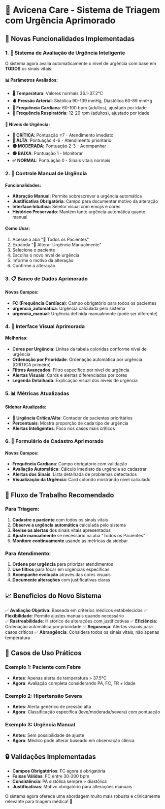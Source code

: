 # 🏥 Avicena Care - Sistema de Triagem com Urgência Aprimorado

## 🚀 Novas Funcionalidades Implementadas

### 1. 🎯 Sistema de Avaliação de Urgência Inteligente

O sistema agora avalia automaticamente o nível de urgência com base em **TODOS** os sinais vitais:

#### 📊 Parâmetros Avaliados:
- **🌡️ Temperatura**: Valores normais 36.1-37.2°C
- **🩸 Pressão Arterial**: Sistólica 90-139 mmHg, Diastólica 60-89 mmHg  
- **💓 Frequência Cardíaca**: 60-100 bpm (adultos), ajustado por idade
- **💨 Frequência Respiratória**: 12-20 rpm (adultos), ajustado por idade

#### 🚨 Níveis de Urgência:
- **🚨 CRÍTICA**: Pontuação ≥7 - Atendimento imediato
- **🔴 ALTA**: Pontuação 4-6 - Atendimento prioritário  
- **🟡 MODERADA**: Pontuação 2-3 - Acompanhar
- **🟢 BAIXA**: Pontuação 1 - Monitorar
- **✅ NORMAL**: Pontuação 0 - Sinais vitais normais

### 2. 🔧 Controle Manual de Urgência

#### Funcionalidades:
- **Alteração Manual**: Permite sobrescrever a urgência automática
- **Justificativa Obrigatória**: Campo para documentar motivo da alteração
- **Interface Intuitiva**: Seletor visual com emojis e cores
- **Histórico Preservado**: Mantém tanto urgência automática quanto manual

#### Como Usar:
1. Acesse a aba "👥 Todos os Pacientes"
2. Expanda "🔧 Alterar Urgência Manualmente"
3. Selecione o paciente
4. Escolha o novo nível de urgência
5. Informe o motivo da alteração
6. Confirme a alteração

### 3. 📋 Banco de Dados Aprimorado

#### Novos Campos:
- **FC (Frequência Cardíaca)**: Campo obrigatório para todos os pacientes
- **urgencia_automatica**: Urgência calculada pelo sistema
- **urgencia_manual**: Urgência definida manualmente (pode ser diferente)

### 4. 🎨 Interface Visual Aprimorada

#### Melhorias:
- **Cores por Urgência**: Linhas da tabela coloridas conforme nível de urgência
- **Ordenação por Prioridade**: Ordenação automática por urgência (CRÍTICA primeiro)
- **Filtros Avançados**: Filtro específico por nível de urgência
- **Alertas Visuais**: Cards e alertas diferenciados por cores
- **Legenda Detalhada**: Explicação visual dos níveis de urgência

### 5. 📊 Métricas Atualizadas

#### Sidebar Atualizada:
- **🚨 Urgência Crítica/Alta**: Contador de pacientes prioritários
- **Percentuais**: Mostra proporção de cada tipo de urgência
- **Alertas Inteligentes**: Foco nos casos mais críticos

### 6. 💾 Formulário de Cadastro Aprimorado

#### Novos Campos:
- **Frequência Cardíaca**: Campo obrigatório com validação
- **Avaliação Automática**: Cálculo imediato da urgência ao cadastrar
- **Alertas dos Sinais**: Lista detalhada de problemas detectados
- **Visualização da Urgência**: Card colorido mostrando nível calculado

## 🔄 Fluxo de Trabalho Recomendado

### Para Triagem:
1. **Cadastre o paciente** com todos os sinais vitais
2. **Observe a urgência automática** calculada pelo sistema
3. **Revise os alertas** dos sinais vitais apresentados
4. **Ajuste manualmente** se necessário na aba "Todos os Pacientes"
5. **Monitore continuamente** usando as métricas da sidebar

### Para Atendimento:
1. **Ordene por urgência** para priorizar atendimentos
2. **Use filtros** para focar em urgências específicas
3. **Acompanhe evolução** através das cores visuais
4. **Documente alterações** com justificativas claras

## 📈 Benefícios do Novo Sistema

✅ **Avaliação Objetiva**: Baseada em critérios médicos estabelecidos
✅ **Flexibilidade**: Permite ajustes manuais quando necessário  
✅ **Rastreabilidade**: Histórico de alterações com justificativas
✅ **Eficiência**: Ordenação automática por prioridade
✅ **Segurança**: Alertas visuais para casos críticos
✅ **Abrangência**: Considera todos os sinais vitais, não apenas temperatura

## 🎯 Casos de Uso Práticos

### Exemplo 1: Paciente com Febre
- **Antes**: Apenas alerta de temperatura > 37.5°C
- **Agora**: Avaliação completa considerando PA, FC, FR + idade

### Exemplo 2: Hipertensão Severa
- **Antes**: Alerta genérico de pressão alta
- **Agora**: Classificação específica (leve/moderada/severa) com pontuação

### Exemplo 3: Urgência Manual
- **Antes**: Sem possibilidade de ajuste
- **Agora**: Médico pode alterar baseado em observação clínica

## 🔒 Validações Implementadas

- **Campos Obrigatórios**: FC agora é obrigatória
- **Faixas Válidas**: FC entre 30-200 bpm
- **Consistência**: PA sistólica sempre > diastólica
- **Justificativas**: Motivo obrigatório para alterações manuais

O sistema agora oferece uma abordagem muito mais robusta e clinicamente relevante para triagem médica! 🎉